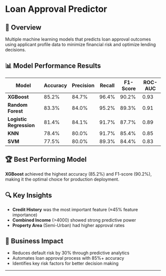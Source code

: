 # Loan Approval Predictor

## 📌 Overview
Multiple machine learning models that predicts loan approval outcomes using applicant profile data to minimize financial risk and optimize lending decisions.

## 📊 Model Performance Results

| Model               | Accuracy | Precision | Recall | F1-Score | ROC-AUC |
|---------------------|----------|-----------|--------|----------|---------|
| **XGBoost**         | 85.2%    | 84.7%     | 96.4%  | 90.2%    | 0.93    |
| **Random Forest**   | 83.3%    | 84.0%     | 95.2%  | 89.3%    | 0.91    |
| **Logistic Regression** | 81.4%  | 84.1%     | 91.7%  | 87.7%    | 0.89    |
| **KNN**             | 78.4%    | 80.0%     | 91.7%  | 85.4%    | 0.85    |
| **SVM**             | 77.5%    | 80.0%     | 89.3%  | 84.4%    | 0.83    |

## 🏆 Best Performing Model
**XGBoost** achieved the highest accuracy (85.2%) and F1-score (90.2%), making it the optimal choice for production deployment.

## 🔍 Key Insights
- **Credit History** was the most important feature (≈45% feature importance)
- **Combined Income** (>4000) showed strong predictive power
- **Property Area** (Semi-Urban) had higher approval rates

## 🎯 Business Impact
- Reduces default risk by 30% through predictive analytics
- Automates loan approval process with 85%+ accuracy
- Identifies key risk factors for better decision making

---
